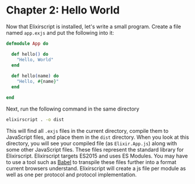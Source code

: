 # Chapter 2: Hello World

Now that Elixirscript is installed, let's write a small program. Create a file named `app.exjs` and put the following into it:

```elixir
defmodule App do

  def hello() do
    "Hello, World"
  end
  
  def hello(name) do
    "Hello, #{name}"
  end

end
```

Next, run the following command in the same directory

```bash
elixirscript . -o dist
```

This will find all `.exjs` files in the current directory, compile them to JavaScript files, and place them in the `dist` directory. When you look at this directory, you will see your compiled file (as `Elixir.App.js`) along with some other JavaScript files. These files represent the standard library for Elixirscript. Elixirscript targets ES2015 and uses ES Modules. You may have to use a tool such as [Babel](https://babeljs.io/) to transpile these files further into a format current browsers understand. Elixirscript will create a js file per module as well as one per protocol and protocol implementation.